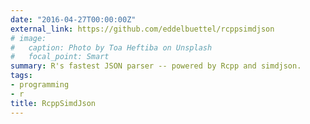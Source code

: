 ```yaml
---
date: "2016-04-27T00:00:00Z"
external_link: https://github.com/eddelbuettel/rcppsimdjson
# image:
#   caption: Photo by Toa Heftiba on Unsplash
#   focal_point: Smart
summary: R's fastest JSON parser -- powered by Rcpp and simdjson.
tags:
- programming
- r
title: RcppSimdJson
---
```

